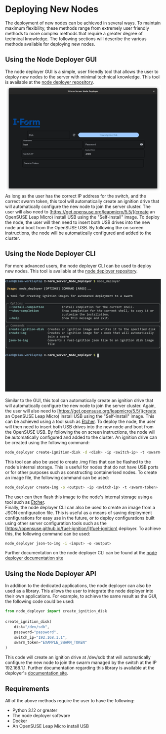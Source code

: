 # Deploying New Nodes
The deployment of new nodes can be achieved in several ways. To maintain maximum flexibility, these methods range from extremely user friendly methods to more complex methods that require a greater degree of technical knowledge. The following sections will describe the various methods available for deploying new nodes.

## Using the Node Deployer GUI
The node deployer GUI is a simple, user friendly tool that allows the user to deploy new nodes to the server with minimal technical knowledge. This tool is available at the [node deployer repository](https://github.com/Cian-H/I-Form_Server_Node_Deployer).<br>
![The node deployer GUI](node_deployer_gui.png)<br>
As long as the user has the correct IP address for the switch, and the correct swarm token, this tool will automatically create an ignition drive that will automatically configure the new node to join the server cluster. The user will also need to [https://get.opensuse.org/leapmicro/5.5/](create an OpenSUSE Leap Micro) install USB using the "Self-Install" image. To deploy the node, the user will then need to insert both USB drives into the new node and boot from the OpenSUSE USB. By following the on screen instructions, the node will be automatically configured and added to the cluster.

## Using the Node Deployer CLI
For more advanced users, the node deployer CLI can be used to deploy new nodes. This tool is available at the [node deployer repository](https://github.com/Cian-H/I-Form_Server_Node_Deployer).
<br><br>
![The node deployer CLI](node_deployer_cli.png)
<br><br>
Similar to the GUI, this tool can automatically create an ignition drive that will automatically configure the new node to join the server cluster. Again, the user will also need to [https://get.opensuse.org/leapmicro/5.5/](create an OpenSUSE Leap Micro) install USB using the "Self-Install" image. This can be achieved using a tool such as [Etcher](https://www.balena.io/etcher/). To deploy the node, the user will then need to insert both USB drives into the new node and boot from the OpenSUSE USB. By following the on screen instructions, the node will be automatically configured and added to the cluster. An ignition drive can be created using the following command:
``` bash
node_deployer create-ignition-disk -d <disk> -ip <switch-ip> -t <swarm-token>
```
This tool can also be used to create .img files that can be flashed to the node's internal storage. This is useful for nodes that do not have USB ports or for other purposes such as constructing containerised nodes. To create an image file, the following command can be used:
``` bash
node_deployer create-img -o <output> -ip <switch-ip> -t <swarm-token>
```
The user can then flash this image to the node's internal storage using a tool such as [Etcher](https://www.balena.io/etcher/).<br>
Finally, the node deployer CLI can also be used to create an image from a JSON configuration file. This is useful as a means of saving deployment configurations for easy use in the future, or to deploy configurations built using other server configuration tools such as the [https://opensuse.github.io/fuel-ignition/](fuel-ignition) deployer. To achieve this, the following command can be used:
``` bash
node_deployer json-to-img -i <input> -o <output>
```
Further documentation on the node deployer CLI can be found at the [node deployer documentation site](https://i-form-node-deployer.netlify.app/commands/)

## Using the Node Deployer API
In addition to the dedicated applications, the node deployer can also be used as a library. This allows the user to integrate the node deployer into their own applications. For example, to achieve the same result as the GUI, the following code could be used:
``` python
from node_deployer import create_ignition_disk

create_ignition_disk(
    disk="/dev/sdb",
    password="password",
    switch_ip="192.168.1.1",
    swarm_token="EXAMPLE_SWARM_TOKEN"
)
```
This code will create an ignition drive at /dev/sdb that will automatically configure the new node to join the swarm managed by the switch at the IP 192.168.1.1. Further documentation regarding this library is available at the deployer's [documentation site](https://i-form-node-deployer.netlify.app/).

## Requirements
All of the above methods require the user to have the following:
- Python 3.12 or greater
- The node deployer software
- Docker
- An OpenSUSE Leap Micro install USB